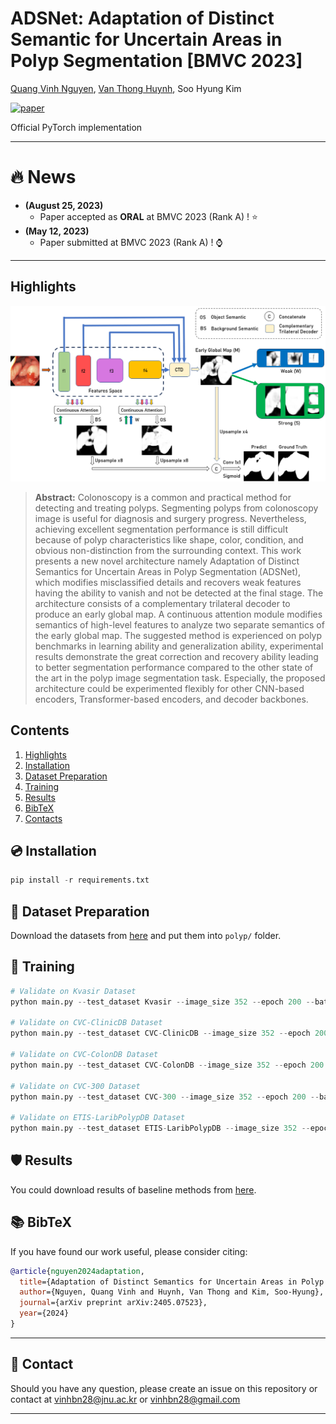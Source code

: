 # **ADSNet: Adaptation of Distinct Semantic for Uncertain Areas in Polyp Segmentation [BMVC 2023]** 

[Quang Vinh Nguyen](https://github.com/vinhhust2806), 
[Van Thong Huynh](https://github.com/th2l),
Soo Hyung Kim

[![paper](https://img.shields.io/badge/arXiv-Paper-<COLOR>.svg)](https://arxiv.org/pdf/2405.07523)

Official PyTorch implementation

<hr />


# :fire: News
* **(August 25, 2023)**
  * Paper accepted as **ORAL** at BMVC 2023 (Rank A) ! ⭐
* **(May 12, 2023)**
  * Paper submitted at BMVC 2023 (Rank A) ! ⌚

<hr />

<a name="Highlights"/>

## Highlights

![main figure](images/architecture.png)

> **Abstract:** Colonoscopy is a common and practical method for detecting and treating polyps. Segmenting polyps from colonoscopy image is useful for diagnosis and surgery progress. Nevertheless, achieving excellent segmentation performance is still difficult because of polyp characteristics like shape, color, condition, and obvious non-distinction from the surrounding context. This work presents a new novel architecture namely Adaptation of Distinct Semantics for Uncertain Areas in Polyp Segmentation (ADSNet), which modifies misclassified details and recovers weak features having the ability to vanish and not be detected at the final stage. The architecture consists of a complementary trilateral decoder to produce an early global map. A continuous attention module modifies semantics of high-level features to analyze two separate semantics of the early global map. The suggested method is experienced on polyp benchmarks in learning ability and generalization ability, experimental results demonstrate the great correction and recovery ability leading to better segmentation performance compared to the other state of the art
in the polyp image segmentation task. Especially, the proposed architecture could be experimented flexibly for other CNN-based encoders, Transformer-based encoders, and decoder backbones.

## Contents

1) [Highlights](#Highlights) 
2) [Installation](#Installation)
3) [Dataset Preparation](#Dataset-Preparation)
4) [Training](#Training)
5) [Results](#Results)
6) [BibTeX](#bibtex)
7) [Contacts](#Contacts)


<a name="Installation"/>

## 💿 Installation

```python
pip install -r requirements.txt
```

<a name="Dataset-Preparation"/>

## 🏁 Dataset Preparation
Download the datasets from [here](https://drive.google.com/file/d/1pFxb9NbM8mj_rlSawTlcXG1OdVGAbRQC/view?usp=sharing) and put them into `polyp/` folder.

<a name="Training"/>

## 🚀 Training
```python
# Validate on Kvasir Dataset
python main.py --test_dataset Kvasir --image_size 352 --epoch 200 --batch_size 32 --learning_rate 1e-4

# Validate on CVC-ClinicDB Dataset
python main.py --test_dataset CVC-ClinicDB --image_size 352 --epoch 200 --batch_size 32 --learning_rate 1e-4

# Validate on CVC-ColonDB Dataset
python main.py --test_dataset CVC-ColonDB --image_size 352 --epoch 200 --batch_size 32 --learning_rate 1e-4

# Validate on CVC-300 Dataset
python main.py --test_dataset CVC-300 --image_size 352 --epoch 200 --batch_size 32 --learning_rate 1e-4

# Validate on ETIS-LaribPolypDB Dataset
python main.py --test_dataset ETIS-LaribPolypDB --image_size 352 --epoch 200 --batch_size 32 --learning_rate 1e-4
```

<a name="Results"/>

## 🛡️ Results
You could download results of baseline methods from [here](https://drive.google.com/file/d/1xvjRl70pZbOO6wI5p94CSpZK2RAUnUnx/view?usp=sharing).

<a name="bibtex"/>

## 📚 BibTeX
If you have found our work useful, please consider citing:
```bibtex
@article{nguyen2024adaptation,
  title={Adaptation of Distinct Semantics for Uncertain Areas in Polyp Segmentation},
  author={Nguyen, Quang Vinh and Huynh, Van Thong and Kim, Soo-Hyung},
  journal={arXiv preprint arXiv:2405.07523},
  year={2024}
}
```

<hr />

<a name="Contacts"/>

## 📧 Contact
Should you have any question, please create an issue on this repository or contact at vinhbn28@jnu.ac.kr or vinhbn28@gmail.com

<hr />

